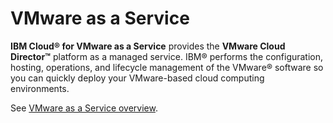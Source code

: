 # VMware as a Service

**IBM Cloud® for VMware as a Service** provides the **VMware Cloud Director™** platform as a managed service. IBM® performs the configuration, hosting, operations, and lifecycle management of the VMware® software so you can quickly deploy your VMware-based cloud computing environments.

See [VMware as a Service overview](https://cloud.ibm.com/docs/vmwaresolutions?topic=vmwaresolutions-vmware-aas-overview).